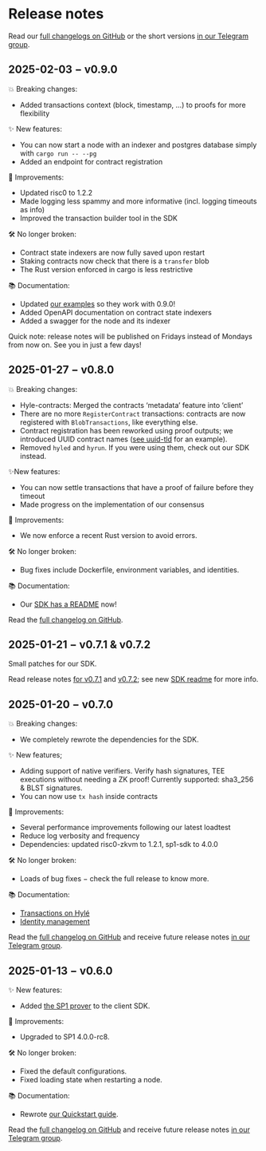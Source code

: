 # Release notes

Read our [full changelogs on GitHub](https://github.com/Hyle-org/hyle/releases/) or the short versions [in our Telegram group](https://t.me/hyle_org).

## 2025-02-03 − v0.9.0

💥 Breaking changes:

- Added transactions context (block, timestamp, …) to proofs for more flexibility

✨ New features:

- You can now start a node with an indexer and postgres database simply with `cargo run -- --pg`
- Added an endpoint for contract registration

🚅 Improvements:

- Updated risc0 to 1.2.2
- Made logging less spammy and more informative (incl. logging timeouts as info)
- Improved the transaction builder tool in the SDK

🛠️ No longer broken:

- Contract state indexers are now fully saved upon restart
- Staking contracts now check that there is a `transfer` blob
- The Rust version enforced in cargo is less restrictive

📚 Documentation:

- Updated [our examples](https://github.com/Hyle-org/examples) so they work with 0.9.0!
- Added OpenAPI documentation on contract state indexers
- Added a swagger for the node and its indexer

Quick note: release notes will be published on Fridays instead of Mondays from now on. See you in just a few days!

## 2025-01-27 − v0.8.0

💥 Breaking changes:

- Hyle-contracts: Merged the contracts ‘metadata’ feature into ‘client’
- There are no more `RegisterContract` transactions: contracts are now registered with `BlobTransactions`, like everything else.
- Contract registration has been reworked using proof outputs; we introduced UUID contract names ([see uuid-tld](https://github.com/Hyle-org/hyle/tree/88ba05b5da901e13ff2fb3620c23a64f8cc44093/crates/contracts/uuid-tld) for an example).
- Removed `hyled` and `hyrun`. If you were using them, check out our SDK instead.

✨New features:

- You can now settle transactions that have a proof of failure before they timeout
- Made progress on the implementation of our consensus

🚅 Improvements:

- We now enforce a recent Rust version to avoid errors.

🛠️ No longer broken:

- Bug fixes include Dockerfile, environment variables, and identities.

📚 Documentation:

- Our [SDK has a README](https://github.com/Hyle-org/hyle/tree/main/crates/contract-sdk) now!

Read the [full changelog on GitHub](https://github.com/Hyle-org/hyle/releases/tag/v0.8.0).

## 2025-01-21 − v0.7.1 & v0.7.2

Small patches for our SDK.

Read release notes [for v0.7.1](https://github.com/Hyle-org/hyle/releases/tag/v0.7.1) and [v0.7.2](https://github.com/Hyle-org/hyle/releases/tag/v0.7.2); see new [SDK readme](https://github.com/Hyle-org/hyle/tree/main/crates/contract-sdk) for more info.

## 2025-01-20 − v0.7.0

💥 Breaking changes:

- We completely rewrote the dependencies for the SDK.

✨ New features;

- Adding support of native verifiers. Verify hash signatures, TEE executions without needing a ZK proof! Currently supported: sha3_256 & BLST signatures.
- You can now use `tx hash` inside contracts

🚅 Improvements:

- Several performance improvements following our latest loadtest
- Reduce log verbosity and frequency
- Dependencies: updated risc0-zkvm to 1.2.1, sp1-sdk to 4.0.0

🛠️ No longer broken:

- Loads of bug fixes − check the full release to know more.

📚 Documentation:

- [Transactions on Hylé](https://docs.hyle.eu/developers/general-doc/transaction/)
- [Identity management](https://docs.hyle.eu/developers/general-doc/identity/)

Read the [full changelog on GitHub](https://github.com/Hyle-org/hyle/releases/tag/v0.7.0) and receive future release notes [in our Telegram group](https://t.me/hyle_org).

## 2025-01-13 − v0.6.0

✨ New features:

- Added [the SP1 prover](https://docs.succinct.xyz/docs/introduction) to the client SDK.

🚅 Improvements:

- Upgraded to SP1 4.0.0-rc8.

🛠️ No longer broken:

- Fixed the default configurations.
- Fixed loading state when restarting a node.

📚 Documentation:

- Rewrote [our Quickstart guide](https://docs.hyle.eu/developers/quickstart/).

Read the [full changelog on GitHub](https://github.com/Hyle-org/hyle/releases/tag/v0.6.0) and receive future release notes [in our Telegram group](https://t.me/hyle_org).
